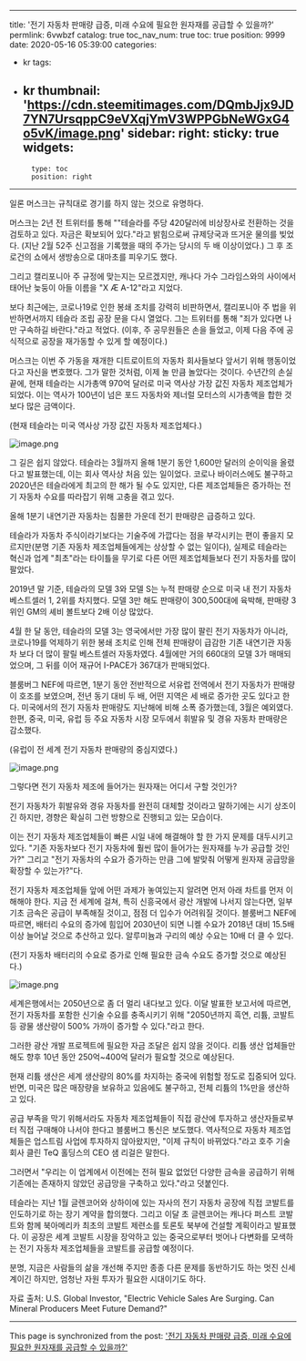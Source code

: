 
---
title: '전기 자동차 판매량 급증, 미래 수요에 필요한 원자재를 공급할 수 있을까?'
permlink: 6vwbzf
catalog: true
toc_nav_num: true
toc: true
position: 9999
date: 2020-05-16 05:39:00
categories:
- kr
tags:
- kr
thumbnail: 'https://cdn.steemitimages.com/DQmbJjx9JD7YN7UrsqppC9eVXqjYmV3WPPGbNeWGxG4o5vK/image.png'
sidebar:
    right:
        sticky: true
widgets:
    -
        type: toc
        position: right
---


일론 머스크는 규칙대로 경기를 하지 않는 것으로 유명하다.

 

머스크는 2년 전 트위터를 통해 ""테슬라를 주당 420달러에 비상장사로 전환하는 것을 검토하고 있다. 자금은 확보되어 있다."라고 밝힘으로써 규제당국과 뜨거운 물의를 빚었다. (지난 2월 52주 신고점을 기록했을 때의 주가는 당시의 두 배 이상이었다.) 그 후 조 로건의 쇼에서 생방송으로 대마초를 피우기도 했다.

 

그리고 캘리포니아 주 규정에 맞는지는 모르겠지만, 캐나다 가수 그라임스와의 사이에서 태어난 늦둥이 아들 이름을 "X Æ A-12"라고 지었다. 

 

보다 최근에는, 코로나19로 인한 봉쇄 조치를 강력히 비판하면서, 캘리포니아 주 법을 위반하면서까지 테슬라 조립 공장 문을 다시 열었다. 그는 트위터를 통해 "죄가 있다면 나만 구속하길 바란다."라고 적었다. (이후, 주 공무원들은 손을 들었고, 이제 다음 주에 공식적으로 공장을 재가동할 수 있게 할 예정이다.)

 

머스크는 이번 주 가동을 재개한 디트로이트의 자동차 회사들보다 앞서기 위해 행동이었다고 자신을 변호했다. 그가 말한 것처럼, 이제 놀 만큼 놀았다는 것이다. 수년간의 손실 끝에, 현재 테슬라는 시가총액 970억 달러로 미국 역사상 가장 값진 자동차 제조업체가 되었다. 이는 역사가 100년이 넘은 포드 자동차와 제너럴 모터스의 시가총액을 합한 것보다 많은 금액이다.

 

(현재 테슬라는 미국 역사상 가장 값진 자동차 제조업체다.)

![image.png](https://cdn.steemitimages.com/DQmbJjx9JD7YN7UrsqppC9eVXqjYmV3WPPGbNeWGxG4o5vK/image.png)

그 길은 쉽지 않았다. 테슬라는 3월까지 올해 1분기 동안 1,600만 달러의 순이익을 올렸다고 발표했는데, 이는 회사 역사상 처음 있는 일이었다. 코로나 바이러스에도 불구하고 2020년은 테슬라에게 최고의 한 해가 될 수도 있지만, 다른 제조업체들은 증가하는 전기 자동차 수요를 따라잡기 위해 고충을 겪고 있다.

 

올해 1분기 내연기관 자동차는 침몰한 가운데 전기 판매량은 급증하고 있다.

 

테슬라가 자동차 주식이라기보다는 기술주에 가깝다는 점을 부각시키는 편이 좋을지 모르지만(분명 기존 자동차 제조업체들에게는 상상할 수 없는 일이다), 실제로 테슬라는 혁신과 업계 "최초"라는 타이틀을 무기로 다른 어떤 제조업체들보다 전기 자동차를 많이 팔았다.

 

2019년 말 기준, 테슬라의 모델 3와 모델 S는 누적 판매량 순으로 미국 내 전기 자동차 베스트셀러 1, 2위를 차지했다. 모델 3만 해도 판매량이 300,500대에 육박해, 판매량 3위인 GM의 셰비 볼트보다 2배 이상 많았다.

 

4월 한 달 동안, 테슬라의 모델 3는 영국에서만 가장 많이 팔린 전기 자동차가 아니라, 코로나19를 억제하기 위한 봉쇄 조치로 인해 전체 판매량이 급감한 기존 내연기관 자동차 보다 더 많이 팔릴 베스트셀러 자동차였다. 4월에만 거의 660대의 모델 3가 매매되었으며, 그 뒤를 이어 재규어 I-PACE가 367대가 판매되었다.

 

블룸버그 NEF에 따르면, 1분기 동안 전반적으로 서유럽 전역에서 전기 자동차가 판매량이 호조를 보였으며, 전년 동기 대비 두 배, 어떤 지역은 세 배로 증가한 곳도 있다고 한다. 미국에서의 전기 자동차 판매량도 지난해에 비해 소폭 증가했는데, 3월은 예외였다. 한편, 중국, 미국, 유럽 등 주요 자동차 시장 모두에서 휘발유 및 경유 자동차 판매량은 감소했다.

 

(유럽이 전 세계 전기 자동차 판매량의 중심지였다.)

![image.png](https://cdn.steemitimages.com/DQmZwsDqMWbeTM4kJYpKUabFDqNZeS1aokSdPnT5KDRdYZx/image.png)

그렇다면 전기 자동차 제조에 들어가는 원자재는 어디서 구할 것인가?

 

전기 자동차가 휘발유와 경유 자동차를 완전히 대체할 것이라고 말하기에는 시기 상조이긴 하지만, 경향은 확실히 그런 방향으로 진행되고 있는 모습이다.

 

이는 전기 자동차 제조업체들이 빠른 시일 내에 해결해야 할 한 가지 문제를 대두시키고 있다. "기존 자동차보다 전기 자동차에 훨씬 많이 들어가는 원자재를 누가 공급할 것인가?" 그리고 "전기 자동차의 수요가 증가하는 만큼 그에 발맞춰 어떻게 원자재 공급망을 확장할 수 있는가?"다.

 

전기 자동차 제조업체들 앞에 어떤 과제가 놓여있는지 알려면 먼저 아래 차트를 먼저 이해해야 한다. 지금 전 세계에 걸쳐, 특히 신흥국에서 광산 개발에 나서지 않는다면, 일부 기초 금속은 공급이 부족해질 것이고, 점점 더 입수가 어려워질 것이다. 블룸버그 NEF에 따르면, 배터리 수요의 증가에 힘입어 2030년이 되면 니켈 수요가 2018년 대비 15.5배 이상 늘어날 것으로 추산하고 있다. 알루미늄과 구리의 예상 수요는 10배 더 클 수 있다.

 

(전기 자동차 배터리의 수요로 증가로 인해 필요한 금속 수요도 증가할 것으로 예상된다.)

![image.png](https://cdn.steemitimages.com/DQmNnARbFCupTs1xz3QP4dNrui9D7F2QEsHQToanQKf6m9h/image.png)

세계은행에서는 2050년으로 좀 더 멀리 내다보고 있다. 이달 발표한 보고서에 따르면, 전기 자동차를 포함한 신기술 수요를 충족시키기 위해 "2050년까지 흑연, 리튬, 코발트 등 광물 생산량이 500% 가까이 증가할 수 있다."라고 한다.

 

그러한 광산 개발 프로젝트에 필요한 자금 조달은 쉽지 않을 것이다. 리튬 생산 업체들만 해도 향후 10년 동안 250억~400억 달러가 필요할 것으로 예상된다.

 

현재 리튬 생산은 세계 생산량의 80%를 차지하는 중국에 위험할 정도로 집중되어 있다. 반면, 미국은 많은 매장량을 보유하고 있음에도 불구하고, 전체 리튬의 1%만을 생산하고 있다.

 

공급 부족을 막기 위해서라도 자동차 제조업체들이 직접 광산에 투자하고 생산자들로부터 직접 구매해야 나서야 한다고 블룸버그 통신은 보도했다. 역사적으로 자동차 제조업체들은 업스트림 사업에 투자하지 않아왔지만, "이제 규칙이 바뀌었다."라고 호주 기술 회사 클린 TeQ 홀딩스의 CEO 샘 리걸은 말한다.

 

그러면서 "우리는 이 업계에서 이전에는 전혀 필요 없었던 다양한 금속을 공급하기 위해 기존에는 존재하지 않았던 공급망을 구축하고 있다."라고 덧붙인다.

 

테슬라는 지난 1월 글렌코어와 상하이에 있는 자사의 전기 자동차 공장에 직접 코발트를 인도하기로 하는 장기 계약을 합의했다. 그리고 이달 초 글렌코어는 캐나다 퍼스트 코발트와 함께 북아메리카 최초의 코발트 제련소를 토론토 북부에 건설할 계획이라고 발표했다. 이 공장은 세계 코발트 시장을 장악하고 있는 중국으로부터 벗어나 다변화를 모색하는 전기 자동차 제조업체들을 코발트를 공급할 예정이다.

 

분명, 지금은 사람들의 삶을 개선해 주지만 종종 다른 문제를 동반하기도 하는 멋진 신세계이긴 하지만, 엄청난 자원 투자가 필요한 시대이기도 하다.

 

자료 출처: U.S. Global Investor, "Electric Vehicle Sales Are Surging. Can Mineral Producers Meet Future Demand?"

- - -

This page is synchronized from the post: ['전기 자동차 판매량 급증, 미래 수요에 필요한 원자재를 공급할 수 있을까?'](https://steemit.com/@pius.pius/6vwbzf)
